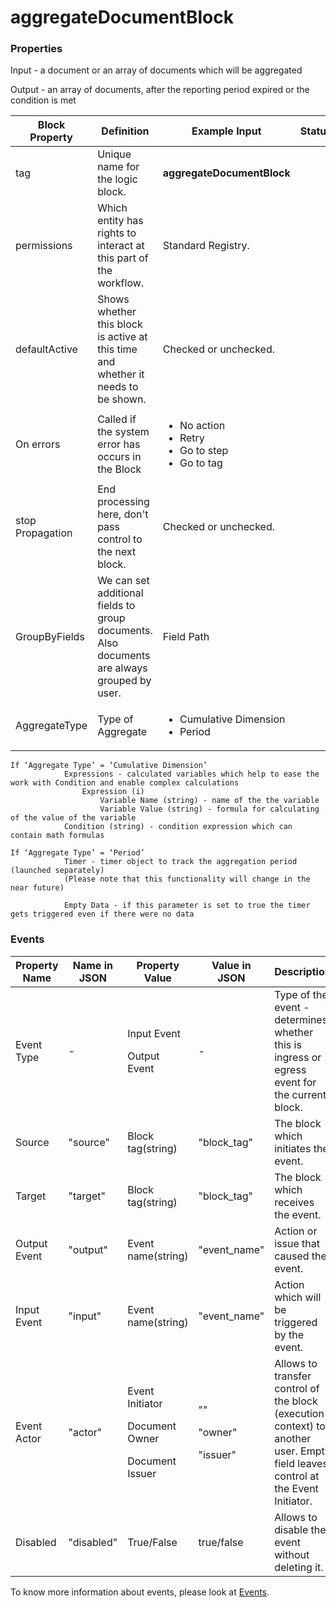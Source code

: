 # aggregateDocumentBlock

### Properties

Input - a document or an array of documents which will be aggregated

Output - an array of documents, after the reporting period expired or the condition is met

| Block Property   | Definition                                                                                  | Example Input                                                                  | Status |
| ---------------- | ------------------------------------------------------------------------------------------- | ------------------------------------------------------------------------------ | ------ |
| tag              | Unique name for the logic block.                                                            | **aggregateDocumentBlock**                                                     |        |
| permissions      | Which entity has rights to interact at this part of the workflow.                           | Standard Registry.                                                             |        |
| defaultActive    | Shows whether this block is active at this time and whether it needs to be shown.           | Checked or unchecked.                                                          |        |
| On errors        | Called if the system error has occurs in the Block                                          | <ul><li>No action</li><li>Retry</li><li>Go to step</li><li>Go to tag</li></ul> |        |
| stop Propagation | End processing here, don't pass control to the next block.                                  | Checked or unchecked.                                                          |        |
| GroupByFields    | We can set additional fields to group documents. Also documents are always grouped by user. | Field Path                                                                     |        |
| AggregateType    | Type of Aggregate                                                                           | <ul><li>Cumulative Dimension</li><li>Period</li></ul>                          |        |

```
If ‘Aggregate Type’ = ‘Cumulative Dimension’
			Expressions - calculated variables which help to ease the work with Condition and enable complex calculations
				Expression (i)
					Variable Name (string) - name of the the variable
					Variable Value (string) - formula for calculating of the value of the variable
			Condition (string) - condition expression which can contain math formulas
		
If ‘Aggregate Type’ = ‘Period’
			Timer - timer object to track the aggregation period (launched separately)
			(Please note that this functionality will change in the near future)

			Empty Data - if this parameter is set to true the timer gets triggered even if there were no data
```

### Events

| Property Name | Name in JSON | Property Value                                                    | Value in JSON                          | Description                                                                                                                     |
| ------------- | ------------ | ----------------------------------------------------------------- | -------------------------------------- | ------------------------------------------------------------------------------------------------------------------------------- |
| Event Type    | -            | <p>Input Event</p><p>Output Event</p>                             | -                                      | Type of the event - determines whether this is ingress or egress event for the current block.                                   |
| Source        | "source"     | Block tag(string)                                                 | "block\_tag"                           | The block which initiates the event.                                                                                            |
| Target        | "target"     | Block tag(string)                                                 | "block\_tag"                           | The block which receives the event.                                                                                             |
| Output Event  | "output"     | Event name(string)                                                | "event\_name"                          | Action or issue that caused the event.                                                                                          |
| Input Event   | "input"      | Event name(string)                                                | "event\_name"                          | Action which will be triggered by the event.                                                                                    |
| Event Actor   | "actor"      | <p>Event Initiator</p><p>Document Owner</p><p>Document Issuer</p> | <p>""</p><p>"owner"</p><p>"issuer"</p> | Allows to transfer control of the block (execution context) to another user. Empty field leaves control at the Event Initiator. |
| Disabled      | "disabled"   | True/False                                                        | true/false                             | Allows to disable the event without deleting it.                                                                                |

To know more information about events, please look at [Events](events.md).
